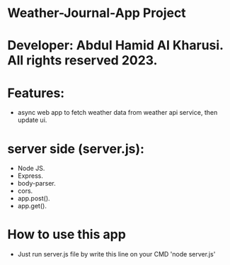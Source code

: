 # Weather-Journal-App Project
# Developer: Abdul Hamid Al Kharusi. All rights reserved 2023.
# Features:
* async web app to fetch weather data from weather api service, then update ui.

# server side (server.js):
* Node JS.
* Express.
* body-parser.
* cors.
* app.post().
* app.get().

# How to use this app
* Just run server.js file by write this line on your CMD 'node server.js'
